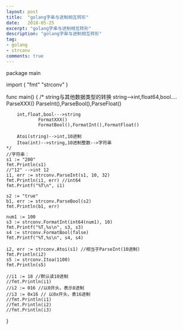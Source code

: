 ```yaml
---
layout: post
title:  "golang字串与进制相互转形"
date:   2018-05-25
excerpt: "golang字串与进制相互转形"
description: "golang字串与进制相互转形"
tag:
- golang
- strconv
comments: true
---
```



package main

import (
	"fmt"
	"strconv"
)

func main() {
	/*
		string与其他数据类型的转换
		string-->int,float64,bool....
			ParseXXX()
				ParseInt(),ParseBool(),ParseFloat()


		int,float,bool--->string
				FormatXXX()
				FormatBool(),FormatInt(),FormatFloat()

		Atoi(string)-->int,10进制
		Itoa(int)-->string,10进制整数-->字符串
	*/
	//字符串：
	s1 := "200"
	fmt.Println(s1)
	//"12" -->int 12
	i1, err := strconv.ParseInt(s1, 10, 32)
	fmt.Println(i1, err) //int64
	fmt.Printf("%T\n", i1)

	s2 := "true"
	b1, err := strconv.ParseBool(s2)
	fmt.Println(b1, err)

	num1 := 100
	s3 := strconv.FormatInt(int64(num1), 10)
	fmt.Printf("%T,%s\n", s3, s3)
	s4 := strconv.FormatBool(false)
	fmt.Printf("%T,%s\n", s4, s4)

	i2, err := strconv.Atoi(s1) //相当于ParseInt(10进制)
	fmt.Println(i2)
	s5 := strconv.Itoa(1100)
	fmt.Println(s5)

	//i1 := 18 //默认读10进制
	//fmt.Println(i1)
	//i2 := 016 //以0开头，表示8进制
	//i3 := 0x16 // 以0x开头，表16进制
	//fmt.Println(i1)
	//fmt.Println(i2)
	//fmt.Println(i3)

}

